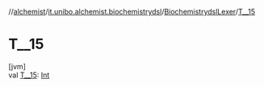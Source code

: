 //[alchemist](../../../index.md)/[it.unibo.alchemist.biochemistrydsl](../index.md)/[BiochemistrydslLexer](index.md)/[T__15](-t__15.md)

# T__15

[jvm]\
val [T__15](-t__15.md): [Int](https://kotlinlang.org/api/latest/jvm/stdlib/kotlin/-int/index.html)
